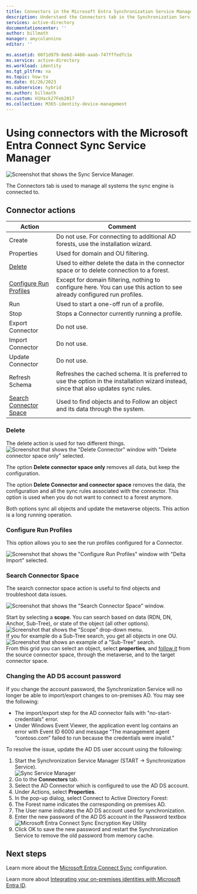 ```yaml
---
title: Connectors in the Microsoft Entra Synchronization Service Manager UI'
description: Understand the Connectors tab in the Synchronization Service Manager for Microsoft Entra Connect.
services: active-directory
documentationcenter: ''
author: billmath
manager: amycolannino
editor: ''

ms.assetid: 60f1d979-8e6d-4460-aaab-747fffedfc1e
ms.service: active-directory
ms.workload: identity
ms.tgt_pltfrm: na
ms.topic: how-to
ms.date: 01/26/2023
ms.subservice: hybrid
ms.author: billmath
ms.custom: H1Hack27Feb2017
ms.collection: M365-identity-device-management
---
```

# Using connectors with the Microsoft Entra Connect Sync Service Manager

![Screenshot that shows the Sync Service Manager.](./media/how-to-connect-sync-service-manager-ui-connectors/connectors.png)

The Connectors tab is used to manage all systems the sync engine is connected to.

## Connector actions
| Action | Comment |
| --- | --- |
| Create |Do not use. For connecting to additional AD forests, use the installation wizard. |
| Properties |Used for domain and OU filtering. |
| [Delete](#delete) |Used to either delete the data in the connector space or to delete connection to a forest. |
| [Configure Run Profiles](#configure-run-profiles) |Except for domain filtering, nothing to configure here. You can use this action to see already configured run profiles. |
| Run |Used to start a one-off run of a profile. |
| Stop |Stops a Connector currently running a profile. |
| Export Connector |Do not use. |
| Import Connector |Do not use. |
| Update Connector |Do not use. |
| Refresh Schema |Refreshes the cached schema. It is preferred to use the option in the installation wizard instead, since that also updates sync rules. |
| [Search Connector Space](#search-connector-space) |Used to find objects and to Follow an object and its data through the system. |

### Delete
The delete action is used for two different things.  
![Screenshot that shows the "Delete Connector" window with "Delete connector space only" selected.](./media/how-to-connect-sync-service-manager-ui-connectors/connectordelete.png)

The option **Delete connector space only** removes all data, but keep the configuration.

The option **Delete Connector and connector space** removes the data, the configuration and all the sync rules associated with the connector. This option is used when you do not want to connect to a forest anymore.

Both options sync all objects and update the metaverse objects. This action is a long running operation.

### Configure Run Profiles
This option allows you to see the run profiles configured for a Connector.

![Screenshot that shows the "Configure Run Profiles" window with "Delta Import" selected.](./media/how-to-connect-sync-service-manager-ui-connectors/configurerunprofiles.png)

### Search Connector Space
The search connector space action is useful to find objects and troubleshoot data issues.

![Screenshot that shows the "Search Connector Space" window.](./media/how-to-connect-sync-service-manager-ui-connectors/cssearch.png)

Start by selecting a **scope**. You can search based on data (RDN, DN, Anchor, Sub-Tree), or state of the object (all other options).  
![Screenshot that shows the "Scope" drop-down menu.](./media/how-to-connect-sync-service-manager-ui-connectors/cssearchscope.png)  
If you for example do a Sub-Tree search, you get all objects in one OU.  
![Screenshot that shows an example of a "Sub-Tree" search.](./media/how-to-connect-sync-service-manager-ui-connectors/cssearchsubtree.png)  
From this grid you can select an object, select **properties**, and [follow it](tshoot-connect-object-not-syncing.md) from the source connector space, through the metaverse, and to the target connector space.

### Changing the AD DS account password
If you change the account password, the Synchronization Service will no longer be able to import/export changes to on-premises AD.   You may see the following:

- The import/export step for the AD connector fails with "no-start-credentials" error.
- Under Windows Event Viewer, the application event log contains an error with Event ID 6000 and message “The management agent “contoso.com” failed to run because the credentials were invalid.”

To resolve the issue, update the AD DS user account using the following:


1. Start the Synchronization Service Manager (START → Synchronization Service).
</br>![Sync Service Manager](./media/how-to-connect-sync-service-manager-ui-connectors/startmenu.png)
2. Go to the **Connectors** tab.
3. Select the AD Connector which is configured to use the AD DS account.
4. Under Actions, select **Properties**.
5. In the pop-up dialog, select Connect to Active Directory Forest:
6. The Forest name indicates the corresponding on premises AD.
7. The User name indicates the AD DS account used for synchronization.
8. Enter the new password of the AD DS account in the Password textbox
![Microsoft Entra Connect Sync Encryption Key Utility](./media/how-to-connect-sync-service-manager-ui-connectors/key6.png)
9. Click OK to save the new password and restart the Synchronization Service to remove the old password from memory cache.



## Next steps
Learn more about the [Microsoft Entra Connect Sync](how-to-connect-sync-whatis.md) configuration.

Learn more about [Integrating your on-premises identities with Microsoft Entra ID](../whatis-hybrid-identity.md).
